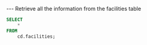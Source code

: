 --- Retrieve all the information from the facilities table
```sql
SELECT
	*
FROM 
	cd.facilities;
```
